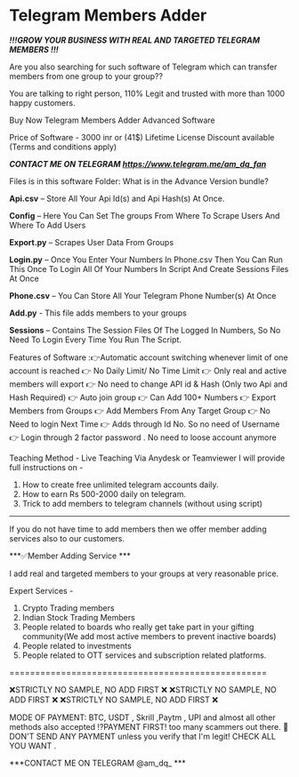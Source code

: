 # Telegram Members Adder
***!!!GROW YOUR BUSINESS WITH REAL AND TARGETED TELEGRAM MEMBERS !!!***

Are you also searching for such software of Telegram which can transfer members from one group to your group??

You are talking to right person, 110% Legit and trusted with more than 1000 happy customers.

Buy Now Telegram Members Adder Advanced Software

Price of Software - 3000 inr or (41$) Lifetime License
Discount available (Terms and conditions apply)

***CONTACT ME ON TELEGRAM  https://www.telegram.me/am_dq_fan***

Files is in this software Folder: What is in the Advance Version bundle?

**Api.csv** – Store All Your Api Id(s) and Api Hash(s) At Once.

**Config** – Here You Can Set The groups From Where To Scrape Users And Where To Add Users

**Export.py** – Scrapes User Data From Groups

**Login.py** – Once You Enter Your Numbers In Phone.csv Then You Can Run This Once To Login All Of Your Numbers In Script And Create Sessions Files At Once

**Phone.csv** – You Can Store All Your Telegram Phone Number(s) At Once

**Add.py**  - This file adds members to your groups

**Sessions** – Contains The Session Files Of The Logged In Numbers, So No Need To Login Every Time You Run The Script.

Features of Software :👉Automatic account switching whenever limit of one account is reached 👉 No Daily Limit/ No Time Limit 👉 Only real and active members will export 👉 No need to change API id & Hash (Only two Api and Hash Required) 👉 Auto join group 👉 Can Add 100+ Numbers 👉 Export Members from Groups 👉 Add Members From Any Target Group 👉 No Need to login Next Time 👉 Adds through Id No. So no need of Username 👉 Login through 2 factor password . No need to loose account anymore

Teaching Method - Live Teaching Via Anydesk or Teamviewer
I will provide full instructions on -
1. How to create free unlimited telegram accounts daily.
2. How to earn Rs 500-2000 daily on telegram.
3. Trick to add members to telegram channels (without using script)

--------------------------------------------------------------------------------------------------------------------

If you do not have time to add members then we offer member adding services also to our customers.

 ***✅Member Adding Service ***

I add real and targeted members to your groups at very reasonable price.

Expert Services -
1. Crypto Trading members
2. Indian Stock Trading Members
3. People related to boards who really get take part in your gifting community(We add most active members to prevent inactive boards)
4. People related to investments
5. People related to OTT services and subscription related platforms.

==================================================

❌STRICTLY NO SAMPLE, NO ADD FIRST ❌ ❌STRICTLY NO SAMPLE, NO ADD FIRST ❌ ❌STRICTLY NO SAMPLE, NO ADD FIRST ❌

MODE OF PAYMENT: BTC, USDT , Skrill ,Paytm , UPI and almost all other methods also accepted ⁉️PAYMENT FIRST! too many scammers out there. 🚫DON'T SEND ANY PAYMENT unless you verify that I'm legit! CHECK ALL YOU WANT .

***CONTACT ME ON TELEGRAM @am_dq_ ***
